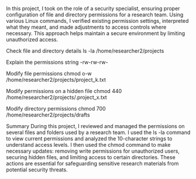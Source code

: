 In this project, I took on the role of a security specialist, ensuring proper configuration of file and directory permissions for a research team. 
Using various Linux commands, I verified existing permission settings, interpreted what they meant, and made adjustments to access controls where necessary. 
This approach helps maintain a secure environment by limiting unauthorized access.

Check file and directory details
ls -la /home/researcher2/projects

Explain the permissions string
-rw-rw-rw-

Modify file permissions
chmod o-w /home/researcher2/projects/project_k.txt

Modify permissions on a hidden file
chmod 440 /home/researcher2/projects/.project_x.txt

Modify directory permissions
chmod 700 /home/researcher2/projects/drafts

Summary
During this project, I reviewed and managed the permissions on several files and folders used by a research team. 
I used the ls -la command to view current permissions and analyzed the 10-character strings to understand access levels.
I then used the chmod command to make necessary updates: removing write permissions for unauthorized users, securing hidden files, 
and limiting access to certain directories. These actions are essential for safeguarding sensitive research materials from potential security threats.
